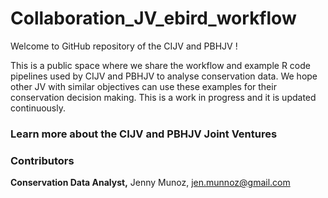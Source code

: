 # Collaboration_JV_ebird_workflow

Welcome to GitHub repository of the CIJV and PBHJV !

This is a public space where we share the workflow and example R code pipelines used by  CIJV and PBHJV to analyse conservation data.  We hope other JV with similar objectives can use these examples for their conservation decision making. This is a work in progress and it is updated continuously.

### Learn more about the CIJV and PBHJV Joint Ventures

### Contributors
**Conservation Data Analyst,** Jenny Munoz, jen.munnoz@gmail.com


